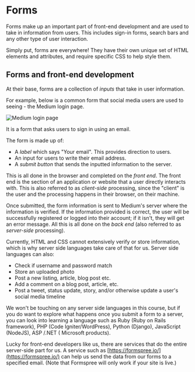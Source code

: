 # Forms

Forms make up an important part of front-end development and are used to take in information from users. This includes sign-in forms, search bars and any other type of user interaction.

Simply put, forms are everywhere! They have their own unique set of HTML elements and attributes, and require specific CSS to help style them.


## Forms and front-end development

At their base, forms are a collection of *inputs* that take in user information.  

For example, below is a common form that social media users are used to seeing - the Medium login page. 

![Medium login page](https://hychalknotes.s3.amazonaws.com/medium-form--conEd.png)

It is a form that asks users to sign in using an email. 

The form is made up of:
* A _label_ which says "Your email". This provides direction to users.
* An input for users to write their email address.
* A _submit button_ that sends the inputted information to the server.

This is all done in the browser and completed on the _front end_. The front end is the section of an application or website that a user directly interacts with. This is also referred to as _client-side_ processing, since the "client" is the user and the processing happens in their browser, on their machine.

Once submitted, the form information is sent to Medium's server where the information is verified. If the information provided is correct, the user will be successfully registered or logged into their account; if it isn't, they will get an error message. All this is all done on the _back end_ (also referred to as _server-side_ processing). 

Currently, HTML and CSS cannot extensively verify or store information, which is why server side languages take care of that for us. Server side languages can also:

* Check if username and password match
* Store an uploaded photo
* Post a new listing, article, blog post etc.
* Add a comment on a blog post, article, etc.
* Post a tweet, status update, story, and/or otherwise update a user's social media timeline

We won't be touching on any server side languages in this course, but if you do want to explore what happens once you submit a form to a server, you can look into learning a language such as Ruby (Ruby on Rails framework), PHP (Code Igniter/WordPress), Python (Django), JavaScript (NodeJS), ASP /.NET ( Microsoft products).

Lucky for front-end developers like us, there are services that do the entire server-side part for us. A service such as [https://formspree.io/](https://formspree.io/) can help us send the data from our forms to a specified email. (Note that Formspree will only work if your site is live.)
